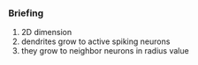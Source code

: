 ### Briefing

1) 2D dimension  
2) dendrites grow to active spiking neurons  
3) they grow to neighbor neurons in radius value  

